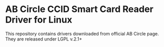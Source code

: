 AB Circle CCID Smart Card Reader Driver for Linux
===================================================
This repository contains drivers downloaded from official AB Circle page. They are released under LGPL v.2.1+
